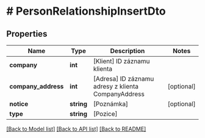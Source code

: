# # PersonRelationshipInsertDto

## Properties

Name | Type | Description | Notes
------------ | ------------- | ------------- | -------------
**company** | **int** | [Klient] ID záznamu klienta |
**company_address** | **int** | [Adresa] ID záznamu adresy z klienta CompanyAddress | [optional]
**notice** | **string** | [Poznámka] | [optional]
**type** | **string** | [Pozice] |

[[Back to Model list]](../../README.md#models) [[Back to API list]](../../README.md#endpoints) [[Back to README]](../../README.md)
